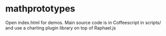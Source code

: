 mathprototypes
==============

Open index.html for demos. Main source code is in Coffeescript in scripts/ and use a charting plugin library on top of Raphael.js
